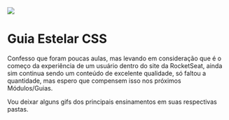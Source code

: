 <img src="https://github.com/franssa01/Courses/blob/main/Rocketseat/Guias%20estelares/04%20-%20Guia%20estelar%20CSS/%26%20-%20Image/RocketSeatCSS.jpeg">

# Guia Estelar CSS

<p>
Confesso que foram poucas aulas, mas levando em consideração que é o começo da experiência de um usuário dentro do site da RocketSeat, ainda sim continua sendo um conteúdo de excelente qualidade, só faltou a quantidade, mas espero que compensem isso nos próximos Módulos/Guias.
  </p>
  <p> Vou deixar alguns gifs dos principais ensinamentos em suas respectivas pastas.</p>
